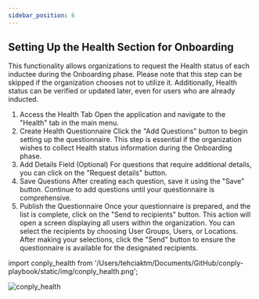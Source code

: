 ```yaml
---
sidebar_position: 6
---
```




<h2>Setting Up the Health Section for Onboarding</h2>

This functionality allows organizations to request the Health status of each inductee during the Onboarding phase. Please note that this step can be skipped if the organization chooses not to utilize it. Additionally, Health status can be verified or updated later, even for users who are already inducted.

1. Access the Health Tab
Open the application and navigate to the "Health" tab in the main menu.
2. Create Health Questionnaire
Click the "Add Questions" button to begin setting up the questionnaire. This step is essential if the organization wishes to collect Health status information during the Onboarding phase.
3.  Add Details Field (Optional)
For questions that require additional details, you can click on the "Request details" button.
4. Save Questions
After creating each question, save it using the "Save" button. Continue to add questions until your questionnaire is comprehensive.
5. Publish the Questionnaire
Once your questionnaire is prepared, and the list is complete, click on the "Send to recipients" button. This action will open a screen displaying all users within the organization. You can select the recipients by choosing User Groups, Users, or Locations. After making your selections, click the "Send" button to ensure the questionnaire is available for the designated recipients.

import conply_health from '/Users/tehciaktm/Documents/GitHub/conply-playbook/static/img/conply_health.png';

<img align="left" src={conply_health} alt="conply_health" />